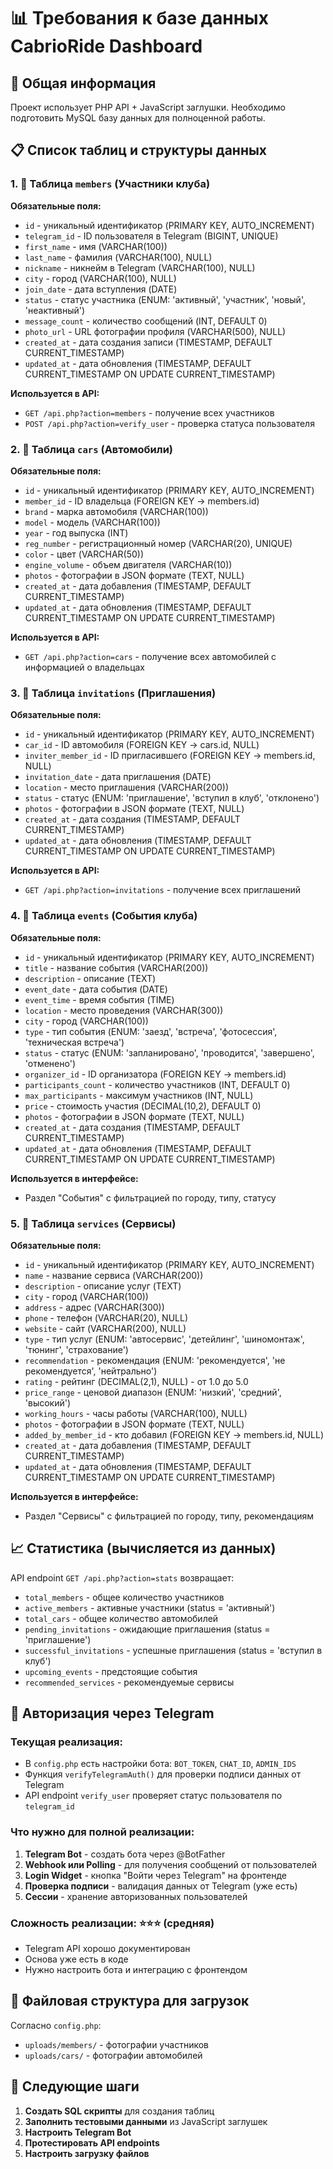 # 📊 Требования к базе данных CabrioRide Dashboard

## 🎯 Общая информация
Проект использует PHP API + JavaScript заглушки. Необходимо подготовить MySQL базу данных для полноценной работы.

## 📋 Список таблиц и структуры данных

### 1. 👥 Таблица `members` (Участники клуба)

**Обязательные поля:**
- `id` - уникальный идентификатор (PRIMARY KEY, AUTO_INCREMENT)
- `telegram_id` - ID пользователя в Telegram (BIGINT, UNIQUE)
- `first_name` - имя (VARCHAR(100))
- `last_name` - фамилия (VARCHAR(100), NULL)
- `nickname` - никнейм в Telegram (VARCHAR(100), NULL)
- `city` - город (VARCHAR(100), NULL)
- `join_date` - дата вступления (DATE)
- `status` - статус участника (ENUM: 'активный', 'участник', 'новый', 'неактивный')
- `message_count` - количество сообщений (INT, DEFAULT 0)
- `photo_url` - URL фотографии профиля (VARCHAR(500), NULL)
- `created_at` - дата создания записи (TIMESTAMP, DEFAULT CURRENT_TIMESTAMP)
- `updated_at` - дата обновления (TIMESTAMP, DEFAULT CURRENT_TIMESTAMP ON UPDATE CURRENT_TIMESTAMP)

**Используется в API:**
- `GET /api.php?action=members` - получение всех участников
- `POST /api.php?action=verify_user` - проверка статуса пользователя

### 2. 🚗 Таблица `cars` (Автомобили)

**Обязательные поля:**
- `id` - уникальный идентификатор (PRIMARY KEY, AUTO_INCREMENT)
- `member_id` - ID владельца (FOREIGN KEY → members.id)
- `brand` - марка автомобиля (VARCHAR(100))
- `model` - модель (VARCHAR(100))
- `year` - год выпуска (INT)
- `reg_number` - регистрационный номер (VARCHAR(20), UNIQUE)
- `color` - цвет (VARCHAR(50))
- `engine_volume` - объем двигателя (VARCHAR(10))
- `photos` - фотографии в JSON формате (TEXT, NULL)
- `created_at` - дата добавления (TIMESTAMP, DEFAULT CURRENT_TIMESTAMP)
- `updated_at` - дата обновления (TIMESTAMP, DEFAULT CURRENT_TIMESTAMP ON UPDATE CURRENT_TIMESTAMP)

**Используется в API:**
- `GET /api.php?action=cars` - получение всех автомобилей с информацией о владельцах

### 3. 📨 Таблица `invitations` (Приглашения)

**Обязательные поля:**
- `id` - уникальный идентификатор (PRIMARY KEY, AUTO_INCREMENT)
- `car_id` - ID автомобиля (FOREIGN KEY → cars.id, NULL)
- `inviter_member_id` - ID пригласившего (FOREIGN KEY → members.id, NULL)
- `invitation_date` - дата приглашения (DATE)
- `location` - место приглашения (VARCHAR(200))
- `status` - статус (ENUM: 'приглашение', 'вступил в клуб', 'отклонено')
- `photos` - фотографии в JSON формате (TEXT, NULL)
- `created_at` - дата создания (TIMESTAMP, DEFAULT CURRENT_TIMESTAMP)
- `updated_at` - дата обновления (TIMESTAMP, DEFAULT CURRENT_TIMESTAMP ON UPDATE CURRENT_TIMESTAMP)

**Используется в API:**
- `GET /api.php?action=invitations` - получение всех приглашений

### 4. 🎉 Таблица `events` (События клуба)

**Обязательные поля:**
- `id` - уникальный идентификатор (PRIMARY KEY, AUTO_INCREMENT)
- `title` - название события (VARCHAR(200))
- `description` - описание (TEXT)
- `event_date` - дата события (DATE)
- `event_time` - время события (TIME)
- `location` - место проведения (VARCHAR(300))
- `city` - город (VARCHAR(100))
- `type` - тип события (ENUM: 'заезд', 'встреча', 'фотосессия', 'техническая встреча')
- `status` - статус (ENUM: 'запланировано', 'проводится', 'завершено', 'отменено')
- `organizer_id` - ID организатора (FOREIGN KEY → members.id)
- `participants_count` - количество участников (INT, DEFAULT 0)
- `max_participants` - максимум участников (INT, NULL)
- `price` - стоимость участия (DECIMAL(10,2), DEFAULT 0)
- `photos` - фотографии в JSON формате (TEXT, NULL)
- `created_at` - дата создания (TIMESTAMP, DEFAULT CURRENT_TIMESTAMP)
- `updated_at` - дата обновления (TIMESTAMP, DEFAULT CURRENT_TIMESTAMP ON UPDATE CURRENT_TIMESTAMP)

**Используется в интерфейсе:**
- Раздел "События" с фильтрацией по городу, типу, статусу

### 5. 🔧 Таблица `services` (Сервисы)

**Обязательные поля:**
- `id` - уникальный идентификатор (PRIMARY KEY, AUTO_INCREMENT)
- `name` - название сервиса (VARCHAR(200))
- `description` - описание услуг (TEXT)
- `city` - город (VARCHAR(100))
- `address` - адрес (VARCHAR(300))
- `phone` - телефон (VARCHAR(20), NULL)
- `website` - сайт (VARCHAR(200), NULL)
- `type` - тип услуг (ENUM: 'автосервис', 'детейлинг', 'шиномонтаж', 'тюнинг', 'страхование')
- `recommendation` - рекомендация (ENUM: 'рекомендуется', 'не рекомендуется', 'нейтрально')
- `rating` - рейтинг (DECIMAL(2,1), NULL) - от 1.0 до 5.0
- `price_range` - ценовой диапазон (ENUM: 'низкий', 'средний', 'высокий')
- `working_hours` - часы работы (VARCHAR(100), NULL)
- `photos` - фотографии в JSON формате (TEXT, NULL)
- `added_by_member_id` - кто добавил (FOREIGN KEY → members.id, NULL)
- `created_at` - дата добавления (TIMESTAMP, DEFAULT CURRENT_TIMESTAMP)
- `updated_at` - дата обновления (TIMESTAMP, DEFAULT CURRENT_TIMESTAMP ON UPDATE CURRENT_TIMESTAMP)

**Используется в интерфейсе:**
- Раздел "Сервисы" с фильтрацией по городу, типу, рекомендациям

## 📈 Статистика (вычисляется из данных)

API endpoint `GET /api.php?action=stats` возвращает:
- `total_members` - общее количество участников
- `active_members` - активные участники (status = 'активный')
- `total_cars` - общее количество автомобилей
- `pending_invitations` - ожидающие приглашения (status = 'приглашение')
- `successful_invitations` - успешные приглашения (status = 'вступил в клуб')
- `upcoming_events` - предстоящие события
- `recommended_services` - рекомендуемые сервисы

## 🔐 Авторизация через Telegram

### Текущая реализация:
- В `config.php` есть настройки бота: `BOT_TOKEN`, `CHAT_ID`, `ADMIN_IDS`
- Функция `verifyTelegramAuth()` для проверки подписи данных от Telegram
- API endpoint `verify_user` проверяет статус пользователя по `telegram_id`

### Что нужно для полной реализации:
1. **Telegram Bot** - создать бота через @BotFather
2. **Webhook или Polling** - для получения сообщений от пользователей
3. **Login Widget** - кнопка "Войти через Telegram" на фронтенде
4. **Проверка подписи** - валидация данных от Telegram (уже есть)
5. **Сессии** - хранение авторизованных пользователей

### Сложность реализации: ⭐⭐⭐ (средняя)
- Telegram API хорошо документирован
- Основа уже есть в коде
- Нужно настроить бота и интеграцию с фронтендом

## 📁 Файловая структура для загрузок

Согласно `config.php`:
- `uploads/members/` - фотографии участников
- `uploads/cars/` - фотографии автомобилей

## 🚀 Следующие шаги

1. **Создать SQL скрипты** для создания таблиц
2. **Заполнить тестовыми данными** из JavaScript заглушек
3. **Настроить Telegram Bot**
4. **Протестировать API endpoints**
5. **Настроить загрузку файлов** 